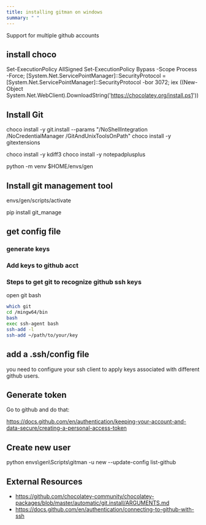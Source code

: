```yaml
---
title: installing gitman on windows
summary: " "
---
```


Support for multiple github accounts
 
## install choco

Set-ExecutionPolicy AllSigned
Set-ExecutionPolicy Bypass -Scope Process -Force; [System.Net.ServicePointManager]::SecurityProtocol = [System.Net.ServicePointManager]::SecurityProtocol -bor 3072; iex ((New-Object System.Net.WebClient).DownloadString('https://chocolatey.org/install.ps1'))

## Install Git

choco install -y git.install --params "/NoShellIntegration /NoCredentialManager /GitAndUnixToolsOnPath"
choco install -y gitextensions

choco install -y kdiff3
choco install -y notepadplusplus
    
python -m venv $HOME/envs/gen

## Install git management tool

envs/gen/scripts/activate

pip install git_manage

## get config file

### generate keys

### Add keys to github acct

### Steps to get git to recognize github ssh keys

open git bash

```bash
which git
cd /mingw64/bin
bash
exec ssh-agent bash
ssh-add -l
ssh-add ~/path/to/your/key

```

## add a .ssh/config file

you need to configure your ssh client to apply keys associated with different github users.


## Generate token

Go to github and do that:

<https://docs.github.com/en/authentication/keeping-your-account-and-data-secure/creating-a-personal-access-token>

## Create new user

python envs\gen\Scripts\gitman  -u new --update-config list-github

## External Resources

* <https://github.com/chocolatey-community/chocolatey-packages/blob/master/automatic/git.install/ARGUMENTS.md>
* <https://docs.github.com/en/authentication/connecting-to-github-with-ssh>
